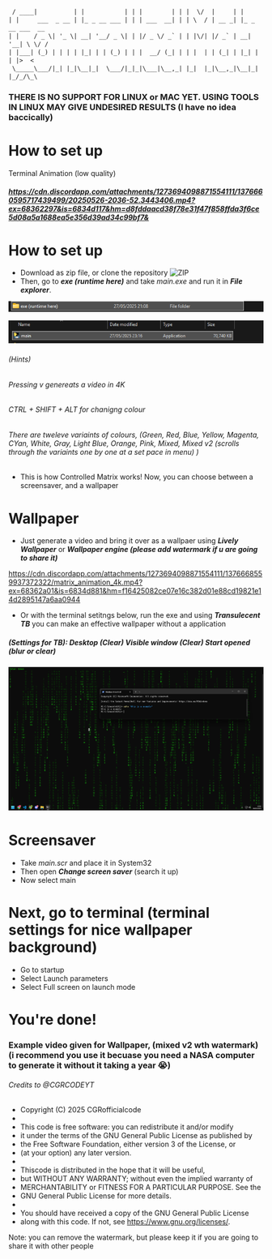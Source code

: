 ```
 / ____|          | |           | | |        | | |  \/  |     | |          
| |     ___  _ __ | |_ _ __ ___ | | | ___  __| | | \  / | __ _| |_ _ __ ___  __
| |    / _ \| '_ \| __| '__/ _ \| | |/ _ \/ _` | | |\/| |/ _` | __| '__| \ \/ /
| |___| (_) | | | | |_| | | (_) | | |  __/ (_| | | |  | | (_| | |_| |  | |>  < 
 \_____\___/|_| |_|\__|_|  \___/|_|_|\___|\__,_| |_|  |_|\__,_|\__|_|  |_/_/\_\
```

### THERE IS NO SUPPORT FOR LINUX or MAC YET. USING TOOLS IN LINUX MAY GIVE UNDESIRED RESULTS (I have no idea baccically)
# How to set up

Terminal Animation (low quality)

##### https://cdn.discordapp.com/attachments/1273694098871554111/1376660595717439499/20250526-2036-52.3443406.mp4?ex=68362297&is=6834d117&hm=d8fddaacd38f78e31f47f858ffda3f6ce5d08a5a1688ea5e356d39ad34c99bf7&


# How to set up
* Download as zip file, or clone the repository
![ZIP](static\image.png)
* Then, go to ***exe (runtime here)*** and take *main.exe* and run it in ***File explorer***.

![Where exe is.](static\where_exe_is.png)

![EXE](static\exe.png)

###### (Hints)
###### Pressing v genereats a video in 4K
###### CTRL + SHIFT + ALT for chanigng colour
###### There are tweleve variaints of colours, (Green, Red, Blue, Yellow, Magenta, CYan, White, Gray, Light Blue, Orange, Pink, Mixed, Mixed v2  (scrolls through the variaints one by one at a set pace in menu) )

* This is how Controlled Matrix works!
Now, you can choose between a screensaver, and a wallpaper

# Wallpaper
* Just generate a video and bring it over as a wallpaer using ***Lively Wallpaper*** or ***Wallpaper engine (please add watermark if u are going to share it)***

https://cdn.discordapp.com/attachments/1273694098871554111/1376668559937372322/matrix_animation_4k.mp4?ex=68362a01&is=6834d881&hm=f16425082ce07e16c382d01e88cd19821e14d2895147a6aa0944

* Or with the terminal setitngs below, run the exe and using ***Transulecent TB*** you can make an effective wallpaper without a application
##### (Settings for TB): Desktop (Clear) Visible window (Clear) Start opened (blur or clear)

![Example](static/example.png)


# Screensaver
* Take *main.scr* and place it in System32
* Then open ***Change screen saver*** (search it up) 
* Now select main
# Next, go to terminal (terminal settings for nice wallpaper background)
* Go to startup
* Select Launch parameters
* Select Full screen on launch mode 

# You're done!


### Example video given for Wallpaper, (mixed v2 wth watermark) (i recommend you use it becuase you need a NASA computer to generate it without it taking a year 😭)

###### Credits to @CGRCODEYT

* Copyright (C) 2025 CGRofficialcode
 *
 * This code is free software: you can redistribute it and/or modify
 * it under the terms of the GNU General Public License as published by
 * the Free Software Foundation, either version 3 of the License, or
 * (at your option) any later version.
 *
 * Thiscode is distributed in the hope that it will be useful,
 * but WITHOUT ANY WARRANTY; without even the implied warranty of
 * MERCHANTABILITY or FITNESS FOR A PARTICULAR PURPOSE.  See the
 * GNU General Public License for more details.
 *
 * You should have received a copy of the GNU General Public License
 * along with this code.  If not, see <https://www.gnu.org/licenses/>.

Note: you can remove the watermark, but please keep it if you are going to share it with other people
